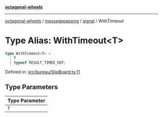 [**octagonal-wheels**](../../../README.md)

***

[octagonal-wheels](../../../modules.md) / [messagepassing](../../README.md) / [signal](../README.md) / WithTimeout

# Type Alias: WithTimeout\<T\>

```ts
type WithTimeout<T> = 
  | T
  | typeof RESULT_TIMED_OUT;
```

Defined in: [src/bureau/SlipBoard.ts:11](https://github.com/vrtmrz/octagonal-wheels/blob/main/src/bureau/SlipBoard.ts#L11)

## Type Parameters

| Type Parameter |
| ------ |
| `T` |
